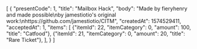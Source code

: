 [
    {
        "presentCode": 1,
        "title": "Mailbox Hack",
        "body": "Made by fieryhenry and made possible\nby jamestiotio's original work:\nhttps://github.com/jamestiotio/CITM",
        "createdAt": 1574529411,
        "acceptedAt": 1,
        "items": [
            {"itemId": 22, "itemCategory": 0, "amount": 100, "title": "Catfood"},
            {"itemId": 21, "itemCategory": 0, "amount": 20, "title": "Rare Ticket"},
        ],
    }
]
